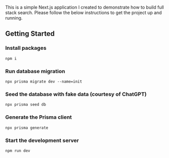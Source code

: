 This is a simple Next.js application I created to demonstrate how to build full stack search. Please follow the below instructions to get the project up and running.

## Getting Started

### Install packages
```
npm i
```

### Run database migration
```
npx prisma migrate dev --name=init
```

### Seed the database with fake data (courtesy of ChatGPT)
```
npx prisma seed db
```

### Generate the Prisma client
```
npx prisma generate
```

### Start the development server
```
npm run dev
```
